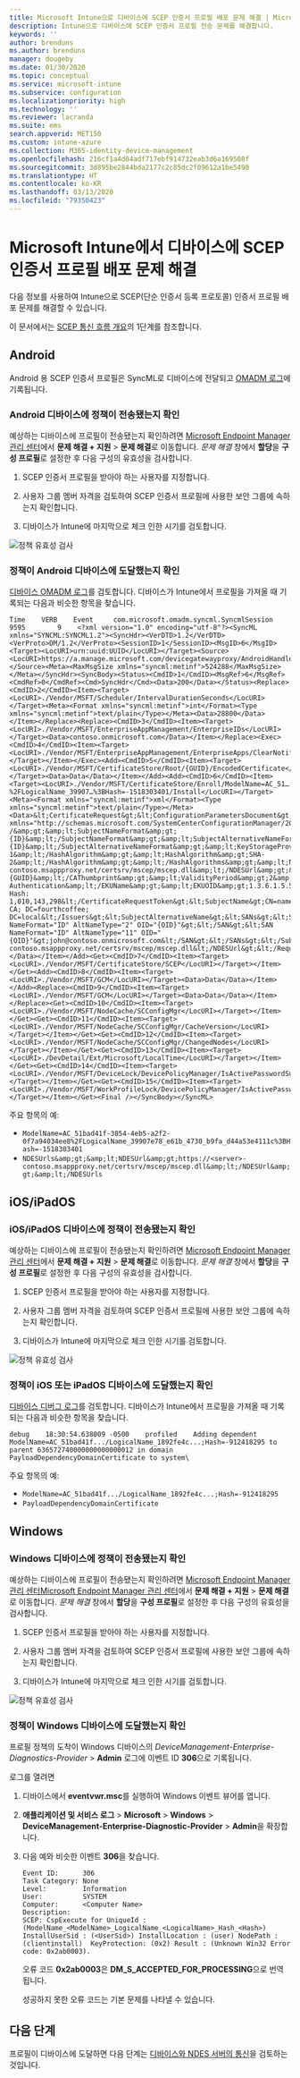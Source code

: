 ```yaml
---
title: Microsoft Intune으로 디바이스에 SCEP 인증서 프로필 배포 문제 해결 | Microsoft Docs
description: Intune으로 디바이스에 SCEP 인증서 프로필 전송 문제를 해결합니다.
keywords: ''
author: brenduns
ms.author: brenduns
manager: dougeby
ms.date: 01/30/2020
ms.topic: conceptual
ms.service: microsoft-intune
ms.subservice: configuration
ms.localizationpriority: high
ms.technology: ''
ms.reviewer: lacranda
ms.suite: ems
search.appverid: MET150
ms.custom: intune-azure
ms.collection: M365-identity-device-management
ms.openlocfilehash: 216cf1a4d84adf717ebf914732eab3d6a169508f
ms.sourcegitcommit: 3d895be2844bda2177c2c85dc2f09612a1be5490
ms.translationtype: HT
ms.contentlocale: ko-KR
ms.lasthandoff: 03/13/2020
ms.locfileid: "79350423"
---
```

# <a name="troubleshoot-deployment-of-a-scep-certificate-profile-to-devices-in-microsoft-intune"></a>Microsoft Intune에서 디바이스에 SCEP 인증서 프로필 배포 문제 해결

다음 정보를 사용하여 Intune으로 SCEP(단순 인증서 등록 프로토콜) 인증서 프로필 배포 문제를 해결할 수 있습니다.

이 문서에서는 [SCEP 통신 흐름 개요](troubleshoot-scep-certificate-profiles.md)의 1단계를 참조합니다.


## <a name="android"></a>Android

Android 용 SCEP 인증서 프로필은 SyncML로 디바이스에 전달되고 [OMADM 로그](troubleshoot-scep-certificate-profiles.md#logs-for-android-devices)에 기록됩니다.

### <a name="validate-that-the-android-device-was-sent-the-policy"></a>Android 디바이스에 정책이 전송됐는지 확인

예상하는 디바이스에 프로필이 전송됐는지 확인하려면 [Microsoft Endpoint Manager 관리 센터](https://go.microsoft.com/fwlink/?linkid=2109431)에서 **문제 해결 + 지원** > **문제 해결**로 이동합니다.  *문제 해결* 창에서 **할당**을 **구성 프로필**로 설정한 후 다음 구성의 유효성을 검사합니다.

1. SCEP 인증서 프로필을 받아야 하는 사용자를 지정합니다.

2. 사용자 그룹 멤버 자격을 검토하여 SCEP 인증서 프로필에 사용한 보안 그룹에 속하는지 확인합니다.

3. 디바이스가 Intune에 마지막으로 체크 인한 시기를 검토합니다.

![정책 유효성 검사](../protect/media/troubleshoot-scep-certificate-profile-deployment/validate-policy-android.png)

### <a name="validate-the-policy-reached-the-android-device"></a>정책이 Android 디바이스에 도달했는지 확인

[디바이스 OMADM 로그](troubleshoot-scep-certificate-profiles.md#logs-for-android-devices)를 검토합니다. 디바이스가 Intune에서 프로필을 가져올 때 기록되는 다음과 비슷한 항목을 찾습니다.

```
Time    VERB    Event     com.microsoft.omadm.syncml.SyncmlSession     9595        9    <?xml version="1.0" encoding="utf-8"?><SyncML xmlns="SYNCML:SYNCML1.2"><SyncHdr><VerDTD>1.2</VerDTD><VerProto>DM/1.2</VerProto><SessionID>1</SessionID><MsgID>6</MsgID><Target><LocURI>urn:uuid:UUID</LocURI></Target><Source><LocURI>https://a.manage.microsoft.com/devicegatewayproxy/AndroidHandler.ashx</LocURI></Source><Meta><MaxMsgSize xmlns="syncml:metinf">524288</MaxMsgSize></Meta></SyncHdr><SyncBody><Status><CmdID>1</CmdID><MsgRef>6</MsgRef><CmdRef>0</CmdRef><Cmd>SyncHdr</Cmd><Data>200</Data></Status><Replace><CmdID>2</CmdID><Item><Target><LocURI>./Vendor/MSFT/Scheduler/IntervalDurationSeconds</LocURI></Target><Meta><Format xmlns="syncml:metinf">int</Format><Type xmlns="syncml:metinf">text/plain</Type></Meta><Data>28800</Data></Item></Replace><Replace><CmdID>3</CmdID><Item><Target><LocURI>./Vendor/MSFT/EnterpriseAppManagement/EnterpriseIDs</LocURI></Target><Data>contoso.onmicrosoft.com</Data></Item></Replace><Exec><CmdID>4</CmdID><Item><Target><LocURI>./Vendor/MSFT/EnterpriseAppManagement/EnterpriseApps/ClearNotifications</LocURI></Target></Item></Exec><Add><CmdID>5</CmdID><Item><Target><LocURI>./Vendor/MSFT/CertificateStore/Root/{GUID}/EncodedCertificate</LocURI></Target><Data>Data</Data></Item></Add><Add><CmdID>6</CmdID><Item><Target><LocURI>./Vendor/MSFT/CertificateStore/Enroll/ModelName=AC_51…%2FLogicalName_39907…%3BHash=-1518303401/Install</LocURI></Target><Meta><Format xmlns="syncml:metinf">xml</Format><Type xmlns="syncml:metinf">text/plain</Type></Meta><Data>&lt;CertificateRequest&gt;&lt;ConfigurationParametersDocument&gt;&amp;lt;ConfigurationParameters xmlns="http://schemas.microsoft.com/SystemCenterConfigurationManager/2012/03/07/CertificateEnrollment/ConfigurationParameters"&amp;gt;&amp;lt;ExpirationThreshold&amp;gt;20&amp;lt;/ExpirationThreshold&amp;gt;&amp;lt;RetryCount&amp;gt;3&amp;lt;/RetryCount&amp;gt;&amp;lt;RetryDelay&amp;gt;1&amp;lt;/RetryDelay&amp;gt;&amp;lt;TemplateName /&amp;gt;&amp;lt;SubjectNameFormat&amp;gt;{ID}&amp;lt;/SubjectNameFormat&amp;gt;&amp;lt;SubjectAlternativeNameFormat&amp;gt;{ID}&amp;lt;/SubjectAlternativeNameFormat&amp;gt;&amp;lt;KeyStorageProviderSetting&amp;gt;0&amp;lt;/KeyStorageProviderSetting&amp;gt;&amp;lt;KeyUsage&amp;gt;32&amp;lt;/KeyUsage&amp;gt;&amp;lt;KeyLength&amp;gt;2048&amp;lt;/KeyLength&amp;gt;&amp;lt;HashAlgorithms&amp;gt;&amp;lt;HashAlgorithm&amp;gt;SHA-1&amp;lt;/HashAlgorithm&amp;gt;&amp;lt;HashAlgorithm&amp;gt;SHA-2&amp;lt;/HashAlgorithm&amp;gt;&amp;lt;/HashAlgorithms&amp;gt;&amp;lt;NDESUrls&amp;gt;&amp;lt;NDESUrl&amp;gt;https://breezeappproxy-contoso.msappproxy.net/certsrv/mscep/mscep.dll&amp;lt;/NDESUrl&amp;gt;&amp;lt;/NDESUrls&amp;gt;&amp;lt;CAThumbprint&amp;gt;{GUID}&amp;lt;/CAThumbprint&amp;gt;&amp;lt;ValidityPeriod&amp;gt;2&amp;lt;/ValidityPeriod&amp;gt;&amp;lt;ValidityPeriodUnit&amp;gt;Years&amp;lt;/ValidityPeriodUnit&amp;gt;&amp;lt;EKUMapping&amp;gt;&amp;lt;EKUMap&amp;gt;&amp;lt;EKUName&amp;gt;Client Authentication&amp;lt;/EKUName&amp;gt;&amp;lt;EKUOID&amp;gt;1.3.6.1.5.5.7.3.2&amp;lt;/EKUOID&amp;gt;&amp;lt;/EKUMap&amp;gt;&amp;lt;/EKUMapping&amp;gt;&amp;lt;/ConfigurationParameters&amp;gt;&lt;/ConfigurationParametersDocument&gt;&lt;RequestParameters&gt;&lt;CertificateRequestToken&gt;PENlcnRFbn... Hash: 1,010,143,298&lt;/CertificateRequestToken&gt;&lt;SubjectName&gt;CN=name&lt;/SubjectName&gt;&lt;Issuers&gt;CN=FourthCoffee CA; DC=fourthcoffee; DC=local&lt;/Issuers&gt;&lt;SubjectAlternativeName&gt;&lt;SANs&gt;&lt;SAN NameFormat="ID" AltNameType="2" OID="{OID}"&gt;&lt;/SAN&gt;&lt;SAN NameFormat="ID" AltNameType="11" OID="{OID}"&gt;john@contoso.onmicrosoft.com&lt;/SAN&gt;&lt;/SANs&gt;&lt;/SubjectAlternativeName&gt;&lt;NDESUrl&gt;https://breezeappproxy-contoso.msappproxy.net/certsrv/mscep/mscep.dll&lt;/NDESUrl&gt;&lt;/RequestParameters&gt;&lt;/CertificateRequest&gt;</Data></Item></Add><Get><CmdID>7</CmdID><Item><Target><LocURI>./Vendor/MSFT/CertificateStore/SCEP</LocURI></Target></Item></Get><Add><CmdID>8</CmdID><Item><Target><LocURI>./Vendor/MSFT/GCM</LocURI></Target><Data>Data</Data></Item></Add><Replace><CmdID>9</CmdID><Item><Target><LocURI>./Vendor/MSFT/GCM</LocURI></Target><Data>Data</Data></Item></Replace><Get><CmdID>10</CmdID><Item><Target><LocURI>./Vendor/MSFT/NodeCache/SCConfigMgr</LocURI></Target></Item></Get><Get><CmdID>11</CmdID><Item><Target><LocURI>./Vendor/MSFT/NodeCache/SCConfigMgr/CacheVersion</LocURI></Target></Item></Get><Get><CmdID>12</CmdID><Item><Target><LocURI>./Vendor/MSFT/NodeCache/SCConfigMgr/ChangedNodes</LocURI></Target></Item></Get><Get><CmdID>13</CmdID><Item><Target><LocURI>./DevDetail/Ext/Microsoft/LocalTime</LocURI></Target></Item></Get><Get><CmdID>14</CmdID><Item><Target><LocURI>./Vendor/MSFT/DeviceLock/DevicePolicyManager/IsActivePasswordSufficient</LocURI></Target></Item></Get><Get><CmdID>15</CmdID><Item><Target><LocURI>./Vendor/MSFT/WorkProfileLock/DevicePolicyManager/IsActivePasswordSufficient</LocURI></Target></Item></Get><Final /></SyncBody></SyncML>
```

주요 항목의 예:

- `ModelName=AC_51bad41f-3854-4eb5-a2f2-0f7a94034ee8%2FLogicalName_39907e78_e61b_4730_b9fa_d44a53e4111c%3BHash=-1518303401`
- `NDESUrls&amp;gt;&amp;lt;NDESUrl&amp;gt;https://<server>-contoso.msappproxy.net/certsrv/mscep/mscep.dll&amp;lt;/NDESUrl&amp;gt;&amp;lt;/NDESUrls`

## <a name="iosipados"></a>iOS/iPadOS

### <a name="validate-that-the-iosipados-device-was-sent-the-policy"></a>iOS/iPadOS 디바이스에 정책이 전송됐는지 확인

예상하는 디바이스에 프로필이 전송됐는지 확인하려면 [Microsoft Endpoint Manager 관리 센터](https://go.microsoft.com/fwlink/?linkid=2109431)에서 **문제 해결 + 지원** > **문제 해결**로 이동합니다.  *문제 해결* 창에서 **할당**을 **구성 프로필**로 설정한 후 다음 구성의 유효성을 검사합니다.

1. SCEP 인증서 프로필을 받아야 하는 사용자를 지정합니다.

2. 사용자 그룹 멤버 자격을 검토하여 SCEP 인증서 프로필에 사용한 보안 그룹에 속하는지 확인합니다.

3. 디바이스가 Intune에 마지막으로 체크 인한 시기를 검토합니다.

![정책 유효성 검사](../protect/media/troubleshoot-scep-certificate-profile-deployment/validate-policy-ios.png)

### <a name="validate-the-policy-reached-the-ios-or-ipados-device"></a>정책이 iOS 또는 iPadOS 디바이스에 도달했는지 확인

[디바이스 디버그 로그](troubleshoot-scep-certificate-profiles.md#logs-for-ios-and-ipados-devices)를 검토합니다. 디바이스가 Intune에서 프로필을 가져올 때 기록되는 다음과 비슷한 항목을 찾습니다.

```
debug    18:30:54.638009 -0500    profiled    Adding dependent ModelName=AC_51bad41f.../LogicalName_1892fe4c...;Hash=-912418295 to parent 636572740000000000000012 in domain PayloadDependencyDomainCertificate to system\
```

주요 항목의 예:

- `ModelName=AC_51bad41f.../LogicalName_1892fe4c...;Hash=-912418295`
- `PayloadDependencyDomainCertificate`

## <a name="windows"></a>Windows

### <a name="validate-that-the-windows-device-was-sent-the-policy"></a>Windows 디바이스에 정책이 전송됐는지 확인

예상하는 디바이스에 프로필이 전송됐는지 확인하려면 [Microsoft Endpoint Manager 관리 센터](https://go.microsoft.com/fwlink/?linkid=2109431)[Microsoft Endpoint Manager 관리 센터](https://go.microsoft.com/fwlink/?linkid=2109431)에서 **문제 해결 + 지원** > **문제 해결**로 이동합니다.  *문제 해결* 창에서 **할당**을 **구성 프로필**로 설정한 후 다음 구성의 유효성을 검사합니다.

1. SCEP 인증서 프로필을 받아야 하는 사용자를 지정합니다.

2. 사용자 그룹 멤버 자격을 검토하여 SCEP 인증서 프로필에 사용한 보안 그룹에 속하는지 확인합니다.

3. 디바이스가 Intune에 마지막으로 체크 인한 시기를 검토합니다.

![정책 유효성 검사](../protect/media/troubleshoot-scep-certificate-profile-deployment/validate-policy-windows.png)

### <a name="validate-the-policy-reached-the-windows-device"></a>정책이 Windows 디바이스에 도달했는지 확인

프로필 정책의 도착이 Windows 디바이스의 *DeviceManagement-Enterprise-Diagnostics-Provider* > **Admin** 로그에 이벤트 ID **306**으로 기록됩니다. 

로그를 열려면

1. 디바이스에서 **eventvwr.msc**를 실행하여 Windows 이벤트 뷰어를 엽니다.

2. **애플리케이션 및 서비스 로그** > **Microsoft** > **Windows** > **DeviceManagement-Enterprise-Diagnostic-Provider** > **Admin**을 확장합니다.

3. 다음 예와 비슷한 이벤트 **306**을 찾습니다.

   ```
   Event ID:      306
   Task Category: None
   Level:         Information
   User:          SYSTEM
   Computer:      <Computer Name>
   Description:
   SCEP: CspExecute for UniqueId : (ModelName_<ModelName>_LogicalName_<LogicalName>_Hash_<Hash>) InstallUserSid : (<UserSid>) InstallLocation : (user) NodePath : (clientinstall)  KeyProtection: (0x2) Result : (Unknown Win32 Error code: 0x2ab0003).
   ```

   오류 코드 **0x2ab0003**은 **DM_S_ACCEPTED_FOR_PROCESSING**으로 번역됩니다.

   성공하지 못한 오류 코드는 기본 문제를 나타낼 수 있습니다.

## <a name="next-steps"></a>다음 단계

프로필이 디바이스에 도달하면 다음 단계는 [디바이스와 NDES 서버의 통신](troubleshoot-scep-certificate-device-to-ndes.md)을 검토하는 것입니다.
